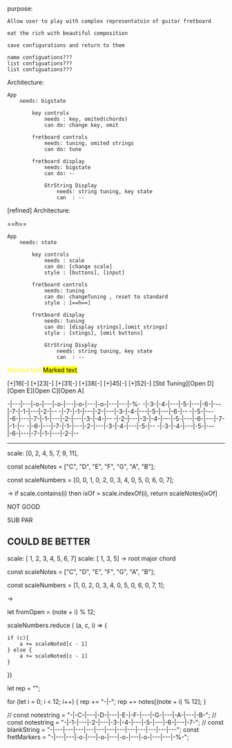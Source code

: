 purpose:


    Allow user to play with complex representatoin of guitar fretboard

    eat the rich with beautiful composition

    save configurations and return to them

    name configuations???
    list configuations???
    list configuations???


Architecture:

    App
        needs: bigstate

            key controls
                needs : key, omited(chords)
                can do: change key, omit  

            fretboard controls
                needs: tuning, omited strings
                can do: tune  

            fretboard display
                needs: bigstate
                can do: --

                GtrString Display
                    needs: string tuning, key state
                    can  : --

[refined]
Architecture:

==h==

    App
        needs: state

            key controls
                needs : scale
                can do: [change scale]
                style : [buttons], [input]

            fretboard controls
                needs: tuning
                can do: changeTuning , reset to standard
                style : [==h==]

            fretboard display
                needs: tuning
                can do: [display strings],[omit strings]
                style : [stings], [omit buttons]

                GtrString Display
                    needs: string tuning, key state
                    can  : --


<span style="color: #FFFF00">Marked text</span>
<mark>Marked text</mark>

[+]16[-]
[+]23[-]
[+]31[-]
[+]38[-]
[+]45[-]
[+]52[-]
[Std Tuning][Open D][Open E][Open C][Open A]

-|---|---|-o-|---|-o-|---|-o-|---|-o-|---|---|-%-
-|-3-|-4-|---|-5-|---|-6-|---|-7-|-1-|---|-2-|--
-|-7-|-1-|---|-2-|---|-3-|-4-|---|-5-|---|-6-|--
-|-5-|---|-6-|---|-7-|-1-|---|-2-|---|-3-|-4-|--
-|-2-|---|-3-|-4-|---|-5-|---|-6-|---|-7-|-1-|--
-|-6-|---|-7-|-1-|---|-2-|---|-3-|-4-|---|-5-|--
-|-3-|-4-|---|-5-|---|-6-|---|-7-|-1-|---|-2-|--


---

scale: [0, 2, 4, 5, 7, 9, 11],

const scaleNotes = ["C", "D", "E", "F", "G", "A", "B"];

const scaleNumbers = [0, 0, 1, 0, 2, 0, 3, 4, 0, 5, 0, 6, 0, 7];


-> if scale.contains(i) then ixOf = scale.indexOf(i), return scaleNotes[ixOf]

NOT GOOD

SUB PAR

COULD BE BETTER
---

scale: [ 1, 2, 3, 4, 5, 6, 7]
scale: [ 1,  3,  5] -> root major chord

const scaleNotes = ["C", "D", "E", "F", "G", "A", "B"];

const scaleNumbers = [1, 0, 2, 0, 3, 4, 0, 5, 0, 6, 0, 7, 1];

->  

let fromOpen = (note + i) % 12;


scaleNumbers.reduce ( (a, c, i) => {
    
    if (c){
        a += scaleNoted[c - 1]
    } else {
        a += scaleNoted[c - 1]
    }
})


let rep = "";

  for (let i = 0; i < 12; i++) {
    rep += "-|-";
    rep += notes[(note + i) % 12];
  }


// const notestring  = "-|-C-|---|-D-|---|-E-|-F-|---|-G-|---|-A-|---|-B-";
// const notestring  = "-|-1-|---|-2-|---|-3-|-4-|---|-5-|---|-6-|---|-7-";
// const blankString = "-|---|---|---|---|---|---|---|---|---|---|---|---";
const fretMarkers = "-|---|---|-o-|---|-o-|---|-o-|---|-o-|---|---|-%-";




